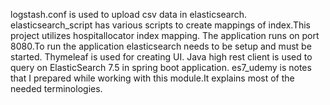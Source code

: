 logstash.conf is used to upload csv data in elasticsearch.
elasticsearch_script has various scripts to create mappings of index.This project utilizes hospitallocator index mapping.
The application runs on port 8080.To run the application elasticsearch needs to be setup and must be started.
Thymeleaf is used for creating UI.
Java high rest client is used to query on ElasticSearch 7.5 in spring boot application.
es7_udemy is notes that I prepared while working with this module.It explains most of the needed terminologies.
